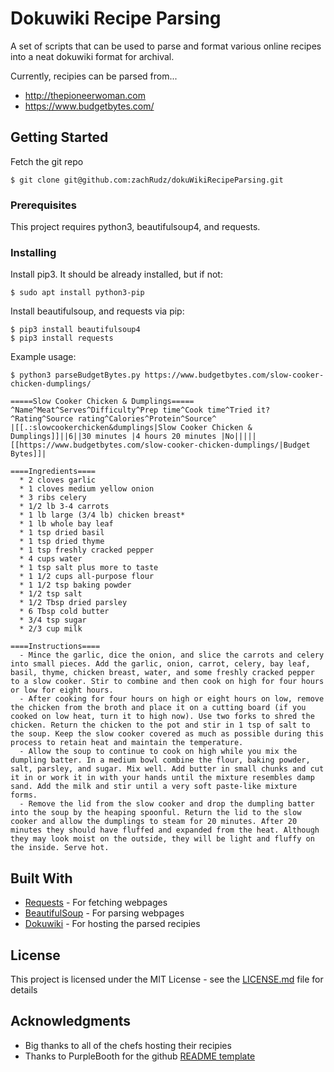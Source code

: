 # Dokuwiki Recipe Parsing

A set of scripts that can be used to parse and format various online recipes into a neat dokuwiki format for archival.

Currently, recipies can be parsed from...
* http://thepioneerwoman.com
* https://www.budgetbytes.com/

## Getting Started

Fetch the git repo
```
$ git clone git@github.com:zachRudz/dokuWikiRecipeParsing.git
```

### Prerequisites

This project requires python3, beautifulsoup4, and requests.

### Installing

Install pip3. It should be already installed, but if not:

```
$ sudo apt install python3-pip
```

Install beautifulsoup, and requests via pip:
```
$ pip3 install beautifulsoup4
$ pip3 install requests

```

Example usage:
```
$ python3 parseBudgetBytes.py https://www.budgetbytes.com/slow-cooker-chicken-dumplings/

=====Slow Cooker Chicken & Dumplings=====
^Name^Meat^Serves^Difficulty^Prep time^Cook time^Tried it?^Rating^Source rating^Calories^Protein^Source^
|[[.:slowcookerchicken&dumplings|Slow Cooker Chicken & Dumplings]]||6||30 minutes |4 hours 20 minutes |No|||||[[https://www.budgetbytes.com/slow-cooker-chicken-dumplings/|Budget Bytes]]|

====Ingredients====
  * 2 cloves garlic
  * 1 cloves medium yellow onion
  * 3 ribs celery
  * 1/2 lb 3-4 carrots
  * 1 lb large (3/4 lb) chicken breast*
  * 1 lb whole bay leaf
  * 1 tsp dried basil
  * 1 tsp dried thyme
  * 1 tsp freshly cracked pepper
  * 4 cups water
  * 1 tsp salt plus more to taste
  * 1 1/2 cups all-purpose flour
  * 1 1/2 tsp baking powder
  * 1/2 tsp salt
  * 1/2 Tbsp dried parsley
  * 6 Tbsp cold butter
  * 3/4 tsp sugar
  * 2/3 cup milk

====Instructions====
  - Mince the garlic, dice the onion, and slice the carrots and celery into small pieces. Add the garlic, onion, carrot, celery, bay leaf, basil, thyme, chicken breast, water, and some freshly cracked pepper to a slow cooker. Stir to combine and then cook on high for four hours or low for eight hours.
  - After cooking for four hours on high or eight hours on low, remove the chicken from the broth and place it on a cutting board (if you cooked on low heat, turn it to high now). Use two forks to shred the chicken. Return the chicken to the pot and stir in 1 tsp of salt to the soup. Keep the slow cooker covered as much as possible during this process to retain heat and maintain the temperature.
  - Allow the soup to continue to cook on high while you mix the dumpling batter. In a medium bowl combine the flour, baking powder, salt, parsley, and sugar. Mix well. Add butter in small chunks and cut it in or work it in with your hands until the mixture resembles damp sand. Add the milk and stir until a very soft paste-like mixture forms.
  - Remove the lid from the slow cooker and drop the dumpling batter into the soup by the heaping spoonful. Return the lid to the slow cooker and allow the dumplings to steam for 20 minutes. After 20 minutes they should have fluffed and expanded from the heat. Although they may look moist on the outside, they will be light and fluffy on the inside. Serve hot.
```


## Built With

* [Requests](http://docs.python-requests.org/en/master/) - For fetching webpages
* [BeautifulSoup](https://www.crummy.com/software/BeautifulSoup/) - For parsing webpages
* [Dokuwiki](https://www.dokuwiki.org/dokuwiki) - For hosting the parsed recipies

## License

This project is licensed under the MIT License - see the [LICENSE.md](LICENSE.md) file for details

## Acknowledgments

* Big thanks to all of the chefs hosting their recipies
* Thanks to PurpleBooth for the github [README template](https://gist.github.com/PurpleBooth/109311bb0361f32d87a2)
